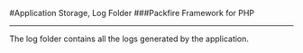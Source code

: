 #Application Storage, Log Folder
###Packfire Framework for PHP

___

The log folder contains all the logs generated by the application.